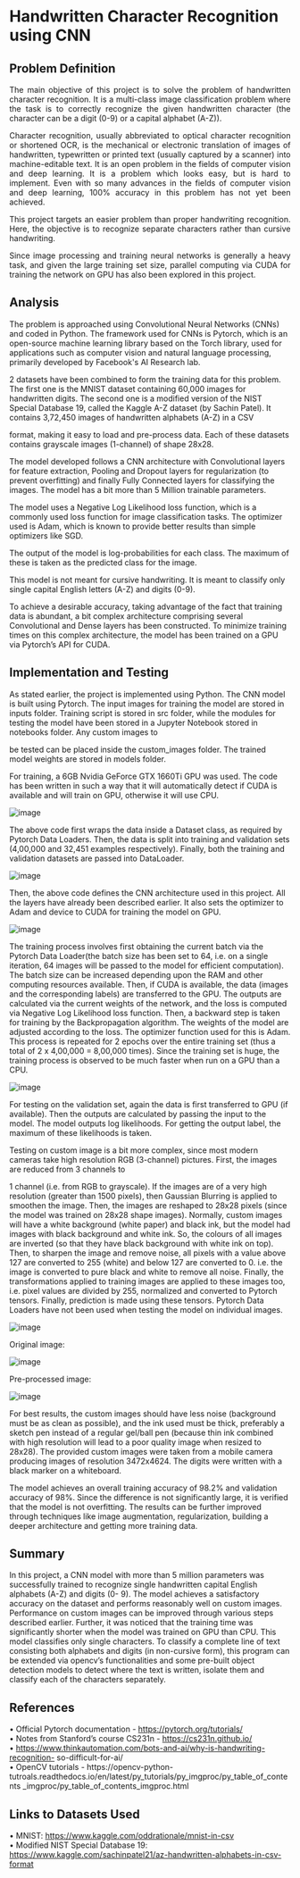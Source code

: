 # Handwritten Character Recognition using CNN

## Problem Definition
<div style="text-align: justify;"> The main objective of this project is to solve the problem of handwritten character recognition. It is a multi-class image classification problem where the task is to correctly recognize the given handwritten character (the character can be a digit (0-9) or a capital alphabet (A-Z)).

Character recognition, usually abbreviated to optical character recognition or shortened OCR, is the mechanical or electronic translation of images of handwritten, typewritten or printed text (usually captured by a scanner) into machine-editable text. It is an open problem in the fields of computer vision and deep learning. It is a problem which looks easy, but is hard to implement. Even with so many advances in the fields of computer vision and deep learning, 100% accuracy in this problem has not yet been achieved.

This project targets an easier problem than proper handwriting recognition. Here, the objective is to recognize separate characters rather than cursive handwriting.

Since image processing and training neural networks is generally a heavy task, and given the large training set size, parallel computing via CUDA for training the network on GPU has also been explored in this project. 
</div>


## Analysis

The problem is approached using Convolutional Neural Networks (CNNs) and coded in Python. The framework used for CNNs is Pytorch, which is an open-source machine learning library based on the Torch library, used for applications such as computer vision and natural language processing, primarily developed by Facebook's AI Research lab.

2 datasets have been combined to form the training data for this problem. The first one is the MNIST dataset containing 60,000 images for handwritten digits. The second one is a modified version of the NIST Special Database 19, called the Kaggle A-Z dataset (by Sachin Patel). It contains 3,72,450 images of handwritten alphabets (A-Z) in a CSV
 
format, making it easy to load and pre-process data. Each of these datasets contains grayscale images (1-channel) of shape 28x28.

The model developed follows a CNN architecture with Convolutional layers for feature extraction, Pooling and Dropout layers for regularization (to prevent overfitting) and finally Fully Connected layers for classifying the images. The model has a bit more than 5 Million trainable parameters.

The model uses a Negative Log Likelihood loss function, which is a commonly used loss function for image classification tasks. The optimizer used is Adam, which is known to provide better results than simple optimizers like SGD.

The output of the model is log-probabilities for each class. The maximum of these is taken as the predicted class for the image.

This model is not meant for cursive handwriting. It is meant to classify only single capital English letters (A-Z) and digits (0-9).

To achieve a desirable accuracy, taking advantage of the fact that training data is abundant, a bit complex architecture comprising several Convolutional and Dense layers has been constructed. To minimize training times on this complex architecture, the model has been trained on a GPU via Pytorch’s API for CUDA.


## Implementation and Testing

As stated earlier, the project is implemented using Python. The CNN model is built using Pytorch. The input images for training the model are stored in inputs folder. Training script is stored in src folder, while the modules for testing the model have been stored in a Jupyter Notebook stored in notebooks folder. Any custom images to
 
be tested can be placed inside the custom_images folder. The trained model weights are stored in models folder.

For training, a 6GB Nvidia GeForce GTX 1660Ti GPU was used. The code has been written in such a way that it will automatically detect if CUDA is available and will train on GPU, otherwise it will use CPU.


![image](https://user-images.githubusercontent.com/79049411/153699507-df73bfd3-913b-49fe-951e-fef0ceb5b605.png)

The above code first wraps the data inside a Dataset class, as required by Pytorch Data Loaders. Then, the data is split into training and validation sets (4,00,000 and 32,451 examples respectively). Finally, both the training and validation datasets are passed into DataLoader.


![image](https://user-images.githubusercontent.com/79049411/153699512-534079ed-3fd4-446f-9d65-1c0730dc471c.png)

Then, the above code defines the CNN architecture used in this project. All the layers have already been described earlier. It also sets the optimizer to Adam and device to CUDA for training the model on GPU.


![image](https://user-images.githubusercontent.com/79049411/153699519-097a4f77-0c1e-43fb-a49b-10c6b39affba.png)
 
The training process involves first obtaining the current batch via the Pytorch Data Loader(the batch size has been set to 64, i.e. on a single iteration, 64 images will be passed to the model for efficient computation). The batch size can be increased depending upon the RAM and other computing resources available. Then, if CUDA is available, the data (images and the corresponding labels) are transferred to the GPU. The outputs are calculated via the current weights of the network, and the loss is computed via Negative Log Likelihood loss function. Then, a backward step is taken for training by the Backpropagation algorithm. The weights of the model are adjusted according to the loss. The optimizer function used for this is Adam. This process is repeated for 2 epochs over the entire training set (thus a total of 2 x 4,00,000 = 8,00,000 times). Since the training set is huge, the training process is observed to be much faster when run on a GPU than a CPU.



![image](https://user-images.githubusercontent.com/79049411/153699520-824cf04a-89e0-4d55-b816-c4a7d59f6922.png)

For testing on the validation set, again the data is first transferred to GPU (if available). Then the outputs are calculated by passing the input to the model. The model outputs log likelihoods. For getting the output label, the maximum of these likelihoods is taken.

Testing on custom image is a bit more complex, since most modern cameras take high resolution RGB (3-channel) pictures. First, the images are reduced from 3 channels to
 
1 channel (i.e. from RGB to grayscale). If the images are of a very high resolution (greater than 1500 pixels), then Gaussian Blurring is applied to smoothen the image. Then, the images are reshaped to 28x28 pixels (since the model was trained on 28x28 shape images). Normally, custom images will have a white background (white paper) and black ink, but the model had images with black background and white ink. So, the colours of all images are inverted (so that they have black background with white ink on top). Then, to sharpen the image and remove noise, all pixels with a value above 127 are converted to 255 (white) and below 127 are converted to 0. i.e. the image is converted to pure black and white to remove all noise. Finally, the transformations applied to training images are applied to these images too, i.e. pixel values are divided by 255, normalized and converted to Pytorch tensors. Finally, prediction is made using these tensors. Pytorch Data Loaders have not been used when testing the model on individual images.

![image](https://user-images.githubusercontent.com/79049411/153699530-dd614497-98a7-46c4-89dc-306d1538450a.png)

Original image:

![image](https://user-images.githubusercontent.com/79049411/153699537-df4817c2-0b30-4dbd-857c-47b8ba4d4fd1.png)
 
Pre-processed image:

![image](https://user-images.githubusercontent.com/79049411/153699548-e25c6adf-6895-43d1-8d62-2d8c77d31da7.png)


For best results, the custom images should have less noise (background must be as clean as possible), and the ink used must be thick, preferably a sketch pen instead of a regular gel/ball pen (because thin ink combined with high resolution will lead to a poor quality image when resized to 28x28). The provided custom images were taken from a mobile camera producing images of resolution 3472x4624. The digits were written with a black marker on a whiteboard.

The model achieves an overall training accuracy of 98.2% and validation accuracy of 98%. Since the difference is not significantly large, it is verified that the model is not overfitting. The results can be further improved through techniques like image augmentation, regularization, building a deeper architecture and getting more training data.


## Summary

In this project, a CNN model with more than 5 million parameters was successfully trained to recognize single handwritten capital English alphabets (A-Z) and digits (0- 9). The model achieves a satisfactory accuracy on the dataset and performs reasonably well on custom images. Performance on custom images can be improved through various steps described earlier. Further, it was noticed that the training time was significantly shorter when the model was trained on GPU than CPU. This model classifies only single characters. To classify a complete line of text consisting both alphabets and digits (in non-cursive form), this program can be extended via opencv’s functionalities and some pre-built object detection models to detect where the text is written, isolate them and classify each of the characters separately.

 
## References

•	Official Pytorch documentation - https://pytorch.org/tutorials/ <br />
•	Notes from Stanford’s course CS231n - https://cs231n.github.io/ <br />
•	https://www.thinkautomation.com/bots-and-ai/why-is-handwriting-recognition- so-difficult-for-ai/ <br />
•	OpenCV tutorials - https://opencv-python- tutroals.readthedocs.io/en/latest/py_tutorials/py_imgproc/py_table_of_contents
_imgproc/py_table_of_contents_imgproc.html <br />


## Links to Datasets Used

•	MNIST: https://www.kaggle.com/oddrationale/mnist-in-csv <br />
•	Modified NIST Special Database 19: https://www.kaggle.com/sachinpatel21/az-handwritten-alphabets-in-csv-format 
